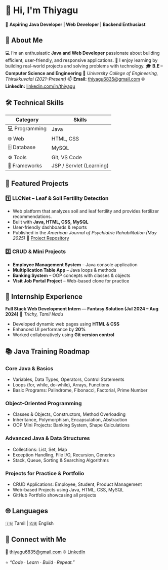 # 👋 Hi, I'm Thiyagu

🎯 **Aspiring Java Developer | Web Developer | Backend Enthusiast**

## 🧩 About Me

💻 I’m an enthusiastic **Java and Web Developer** passionate about building efficient, user-friendly, and responsive applications.
🚀 I enjoy learning by building real-world projects and solving problems with technology.
🎓 **B.E – Computer Science and Engineering**
📍 *University College of Engineering, Thirukkuvalai (2021–Present)*
📫 **Email:** [thiyagu6835@gmail.com](mailto:thiyagu6835@gmail.com)
🌐 **LinkedIn:** [linkedin.com/in/thiyagu](https://www.linkedin.com/in/thiyagu)

## 🛠️ Technical Skills

| Category     | Skills                   |
|--------------|--------------------------|
| 💻 Programming | Java                     |
| 🌐 Web        | HTML, CSS                |
| 🗄️ Database   | MySQL                    |
| ⚙️ Tools      | Git, VS Code             |
| 🧩 Frameworks | JSP / Servlet (Learning) |

## 🚀 Featured Projects

### 1️⃣ **LLCNet – Leaf & Soil Fertility Detection**
- Web platform that analyzes soil and leaf fertility and provides fertilizer recommendations.
- Built with **Java, HTML, CSS, MySQL**
- User-friendly dashboards & reports
- Published in the *American Journal of Psychiatric Rehabilitation (May 2025)*
🔗 [Project Repository](https://github.com/YourUsername/LLCNet-Web-System)

### 2️⃣ **CRUD & Mini Projects**
- **Employee Management System** – Java console application
- **Multiplication Table App** – Java loops & methods
- **Banking System** – OOP concepts with classes & objects
- **Visit Job Portal Project** – Web-based clone for practice

## 💼 Internship Experience

**Full Stack Web Development Intern — Fantasy Solution (Jul 2024 – Aug 2024)**
📍 *Trichy, Tamil Nadu*
- Developed dynamic web pages using **HTML & CSS**
- Enhanced UI performance by **20%**
- Worked collaboratively using **Git version control**

## 📚 Java Training Roadmap

### **Core Java & Basics**
- Variables, Data Types, Operators, Control Statements
- Loops (for, while, do-while), Arrays, Functions
- Basic Programs: Palindrome, Fibonacci, Factorial, Prime Number

### **Object-Oriented Programming**
- Classes & Objects, Constructors, Method Overloading
- Inheritance, Polymorphism, Encapsulation, Abstraction
- OOP Mini Projects: Banking System, Shape Calculations

### **Advanced Java & Data Structures**
- Collections: List, Set, Map
- Exception Handling, File I/O, Recursion, Generics
- Stack, Queue, Sorting & Searching Algorithms

### **Projects for Practice & Portfolio**
- CRUD Applications: Employee, Student, Product Management
- Web-based Projects using Java, HTML, CSS, MySQL
- GitHub Portfolio showcasing all projects

## 🌐 Languages

🇮🇳 Tamil | 🇬🇧 English

## 🤝 Connect with Me

📧 [thiyagu6835@gmail.com](mailto:thiyagu6835@gmail.com)
🌐 [LinkedIn](https://www.linkedin.com/in/thiyagu)

⭐ *“Code · Learn · Build · Repeat.”*
